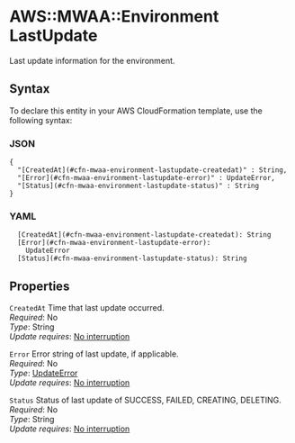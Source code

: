 # AWS::MWAA::Environment LastUpdate<a name="aws-properties-mwaa-environment-lastupdate"></a>

Last update information for the environment\.

## Syntax<a name="aws-properties-mwaa-environment-lastupdate-syntax"></a>

To declare this entity in your AWS CloudFormation template, use the following syntax:

### JSON<a name="aws-properties-mwaa-environment-lastupdate-syntax.json"></a>

```
{
  "[CreatedAt](#cfn-mwaa-environment-lastupdate-createdat)" : String,
  "[Error](#cfn-mwaa-environment-lastupdate-error)" : UpdateError,
  "[Status](#cfn-mwaa-environment-lastupdate-status)" : String
}
```

### YAML<a name="aws-properties-mwaa-environment-lastupdate-syntax.yaml"></a>

```
  [CreatedAt](#cfn-mwaa-environment-lastupdate-createdat): String
  [Error](#cfn-mwaa-environment-lastupdate-error): 
    UpdateError
  [Status](#cfn-mwaa-environment-lastupdate-status): String
```

## Properties<a name="aws-properties-mwaa-environment-lastupdate-properties"></a>

`CreatedAt`  <a name="cfn-mwaa-environment-lastupdate-createdat"></a>
Time that last update occurred\.  
*Required*: No  
*Type*: String  
*Update requires*: [No interruption](https://docs.aws.amazon.com/AWSCloudFormation/latest/UserGuide/using-cfn-updating-stacks-update-behaviors.html#update-no-interrupt)

`Error`  <a name="cfn-mwaa-environment-lastupdate-error"></a>
Error string of last update, if applicable\.  
*Required*: No  
*Type*: [UpdateError](aws-properties-mwaa-environment-updateerror.md)  
*Update requires*: [No interruption](https://docs.aws.amazon.com/AWSCloudFormation/latest/UserGuide/using-cfn-updating-stacks-update-behaviors.html#update-no-interrupt)

`Status`  <a name="cfn-mwaa-environment-lastupdate-status"></a>
Status of last update of SUCCESS, FAILED, CREATING, DELETING\.  
*Required*: No  
*Type*: String  
*Update requires*: [No interruption](https://docs.aws.amazon.com/AWSCloudFormation/latest/UserGuide/using-cfn-updating-stacks-update-behaviors.html#update-no-interrupt)